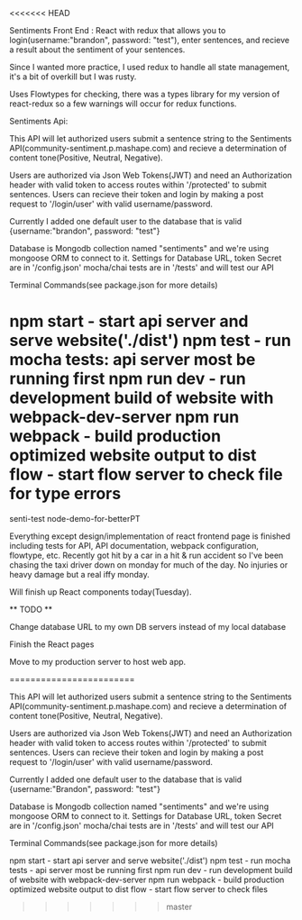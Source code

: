 
<<<<<<< HEAD


Sentiments Front End : React with redux that allows you to login(username:"brandon", password: "test"), enter sentences, and recieve a result about the sentiment of your sentences.  

Since I wanted more practice, I used redux to handle all state management, it's a bit of overkill but I was rusty.

Uses Flowtypes for checking, there was a types library for my version of react-redux so a few warnings will occur for redux functions.

Sentiments Api:

This API will let authorized users submit a sentence string to the Sentiments API(community-sentiment.p.mashape.com) and recieve a determination of content tone(Positive, Neutral, Negative).

Users are authorized via Json Web Tokens(JWT) and need an Authorization header with valid token to access routes within '/protected' to submit sentences. Users can recieve their token and login by making a post request to '/login/user' with valid username/password.

Currently I added one default user to the database that is valid {username:"brandon", password: "test"}

Database is Mongodb collection named "sentiments" and we're using mongoose ORM to connect to it. Settings for Database URL, token Secret are in '/config.json' mocha/chai tests are in '/tests' and will test our API

Terminal Commands(see package.json for more details)

npm start - start api server and serve website('./dist')
npm test - run mocha tests: api server most be running first
npm run dev - run development build of website with webpack-dev-server
npm run webpack - build production optimized website output to dist
flow - start flow server to check file for type errors
=======
senti-test node-demo-for-betterPT

Everything except design/implementation of react frontend page is finished including tests for API, API documentation, webpack configuration, flowtype, etc. Recently got hit by a car in a hit & run accident so I've been chasing the taxi driver down on monday for much of the day. No injuries or heavy damage but a real iffy monday.

Will finish up React components today(Tuesday).

** TODO ** 

Change database URL to my own DB servers instead of my local database

Finish the React pages

Move to my production server to host web app.

========================

This API will let authorized users submit a sentence string to the
Sentiments API(community-sentiment.p.mashape.com) and recieve a
determination of content tone(Positive, Neutral, Negative). 

Users are authorized via Json Web Tokens(JWT) and need an Authorization header
with valid token to access routes within '/protected' to submit sentences. 
Users can recieve their token and login by making a post request to
'/login/user' with valid username/password.

Currently I added one default user to the database that is valid
{username:"Brandon", password: "test"} 

Database is Mongodb collection named "sentiments" and we're using mongoose ORM
to connect to it. Settings for Database URL, token Secret are in '/config.json' 
mocha/chai tests are in '/tests' and will test our API 

Terminal Commands(see package.json for more details) 

npm start - start api server and serve website('./dist')
npm test - run mocha tests - api server most be running first
npm run dev - run development build of website with webpack-dev-server
npm run webpack - build production optimized website output to dist
flow - start flow server to check files
>>>>>>> master
